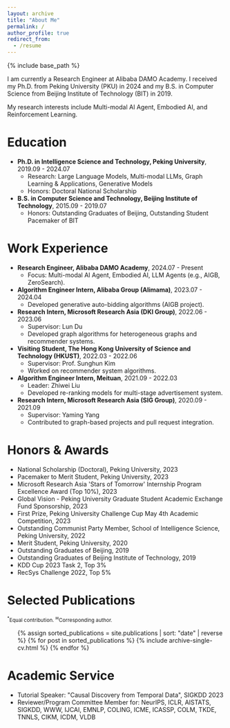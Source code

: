 ```yaml
---
layout: archive
title: "About Me"
permalink: /
author_profile: true
redirect_from:
  - /resume
---
```


{% include base_path %}

I am currently a Research Engineer at Alibaba DAMO Academy. I received my Ph.D. from Peking University (PKU) in 2024 and my B.S. in Computer Science from Beijing Institute of Technology (BIT) in 2019.

My research interests include Multi-modal AI Agent, Embodied AI, and Reinforcement Learning.

Education
======
* **Ph.D. in Intelligence Science and Technology, Peking University**, 2019.09 - 2024.07
  * Research: Large Language Models, Multi-modal LLMs, Graph Learning & Applications, Generative Models
  * Honors: Doctoral National Scholarship
* **B.S. in Computer Science and Technology, Beijing Institute of Technology**, 2015.09 - 2019.07
  * Honors: Outstanding Graduates of Beijing, Outstanding Student Pacemaker of BIT

Work Experience
======
* **Research Engineer, Alibaba DAMO Academy**, 2024.07 - Present
  * Focus: Multi-modal AI Agent, Embodied AI, LLM Agents (e.g., AIGB, ZeroSearch).
* **Algorithm Engineer Intern, Alibaba Group (Alimama)**, 2023.07 - 2024.04
  * Developed generative auto-bidding algorithms (AIGB project).
* **Research Intern, Microsoft Research Asia (DKI Group)**, 2022.06 - 2023.06
  * Supervisor: Lun Du
  * Developed graph algorithms for heterogeneous graphs and recommender systems.
* **Visiting Student, The Hong Kong University of Science and Technology (HKUST)**, 2022.03 - 2022.06
  * Supervisor: Prof. Sunghun Kim
  * Worked on recommender system algorithms.
* **Algorithm Engineer Intern, Meituan**, 2021.09 - 2022.03
  * Leader: Zhiwei Liu
  * Developed re-ranking models for multi-stage advertisement system.
* **Research Intern, Microsoft Research Asia (SIG Group)**, 2020.09 - 2021.09
  * Supervisor: Yaming Yang
  * Contributed to graph-based projects and pull request integration.

Honors & Awards
======
* National Scholarship (Doctoral), Peking University, 2023
* Pacemaker to Merit Student, Peking University, 2023
* Microsoft Research Asia 'Stars of Tomorrow' Internship Program Excellence Award (Top 10%), 2023
* Global Vision - Peking University Graduate Student Academic Exchange Fund Sponsorship, 2023
* First Prize, Peking University Challenge Cup May 4th Academic Competition, 2023
* Outstanding Communist Party Member, School of Intelligence Science, Peking University, 2022
* Merit Student, Peking University, 2020
* Outstanding Graduates of Beijing, 2019
* Outstanding Graduates of Beijing Institute of Technology, 2019
* KDD Cup 2023 Task 2, Top 3%
* RecSys Challenge 2022, Top 5%

Selected Publications
======
<p><small><sup>*</sup>Equal contribution. <sup>✉</sup>Corresponding author.</small></p>
<ul>
  {% assign sorted_publications = site.publications | sort: "date" | reverse %}
  {% for post in sorted_publications %}
    {% include archive-single-cv.html %}
  {% endfor %}
</ul>

<!--   
Talks
======
  <ul>{% for post in site.talks %}
    {% include archive-single-talk-cv.html %}
  {% endfor %}</ul>
  
Teaching
======
  <ul>{% for post in site.teaching %}
    {% include archive-single-cv.html %}
  {% endfor %}</ul> -->
  
Academic Service
======
* Tutorial Speaker: "Causal Discovery from Temporal Data", SIGKDD 2023
* Reviewer/Program Committee Member for: NeurIPS, ICLR, AISTATS, SIGKDD, WWW, IJCAI, EMNLP, COLING, ICME, ICASSP, COLM, TKDE, TNNLS, CIKM, ICDM, VLDB
